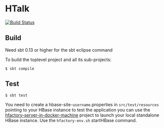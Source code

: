 HTalk
=====

[![Build Status](https://travis-ci.org/eric-leblouch/htalk.svg?branch=master)](https://travis-ci.org/eric-leblouch/htalk)

Build
-----

Need sbt 0.13 or higher for the sbt eclipse command

To build the toplevel project and all its sub-projects:

    $ sbt compile


Test
----

    $ sbt test

You need to create a hbase-site-`username`.properties in `src/test/resources` pointing to your HBase instance
to test the application you can use the
[hfactory-server-in-docker-machine](https://github.com/hfactory/hfactory-server-in-docker-machine)
project to launch your local standalone HBase instance. Use the `hfactory-env.sh` startHBase command.

